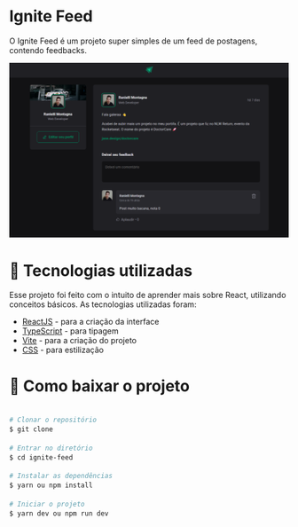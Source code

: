 # Ignite Feed

O Ignite Feed é um projeto super simples de um feed de postagens, contendo feedbacks.

![Interface](public/print.png)

# 🚀 Tecnologias utilizadas

Esse projeto foi feito com o intuito de aprender mais sobre React, utilizando conceitos básicos. As tecnologias utilizadas foram:

- [ReactJS](https://reactjs.org/) - para a criação da interface
- [TypeScript](https://www.typescriptlang.org/) - para tipagem
- [Vite](https://vitejs.dev/) - para a criação do projeto
- [CSS](https://developer.mozilla.org/pt-BR/docs/Web/CSS) - para estilização

# 📁 Como baixar o projeto

```bash

# Clonar o repositório
$ git clone

# Entrar no diretório
$ cd ignite-feed

# Instalar as dependências
$ yarn ou npm install

# Iniciar o projeto
$ yarn dev ou npm run dev

```
